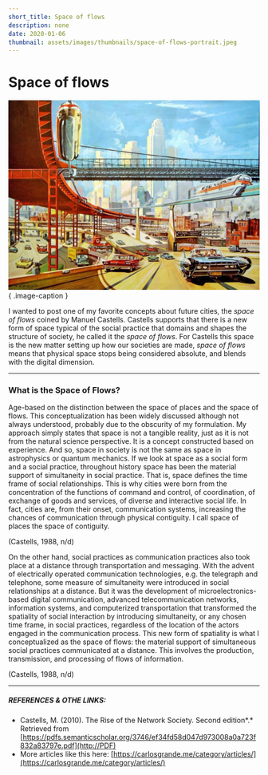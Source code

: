```yaml
---
short_title: Space of flows
description: none
date: 2020-01-06
thumbnail: assets/images/thumbnails/space-of-flows-portrait.jpeg
---
```


# Space of flows

![Cities without borders – The digital merges with the physical.](../../assets/images/references/castells-space-of-flows.jpg){ .image-caption }

I wanted to post one of my favorite concepts about future cities, the *space of flows* coined by Manuel Castells. Castells supports that there is a new form of space typical of the social practice that domains and shapes the structure of society, he called it the *space of flows*. For Castells this space is the new matter setting up how our societies are made, *space of flows* means that physical space stops being considered absolute, and blends with the digital dimension.

---

### What is the Space of Flows?

Age-based on the distinction between the space of places and the space of flows. This conceptualization has been widely discussed although not always understood, probably due to the obscurity of my formulation. My approach simply states that space is not a tangible reality, just as it is not from the natural science perspective. It is a concept constructed based on experience. And so, space in society is not the same as space in astrophysics or quantum mechanics. If we look at space as a social form and a social practice, throughout history space has been the material support of simultaneity in social practice. That is, space defines the time frame of social relationships. This is why cities were born from the concentration of the functions of command and control, of coordination, of exchange of goods and services, of diverse and interactive social life. In fact, cities are, from their onset, communication systems, increasing the chances of communication through physical contiguity. I call space of places the space of contiguity.

(Castells, 1988, n/d)

On the other hand, social practices as communication practices also took place at a distance through transportation and messaging. With the advent of electrically operated communication technologies, e.g. the telegraph and telephone, some measure of simultaneity were introduced in social relationships at a distance. But it was the development of microelectronics-based digital communication, advanced telecommunication networks, information systems, and computerized transportation that transformed the spatiality of social interaction by introducing simultaneity, or any chosen time frame, in social practices, regardless of the location of the actors engaged in the communication process. This new form of spatiality is what I conceptualized as the space of flows: the material support of simultaneous social practices communicated at a distance. This involves the production, transmission, and processing of flows of information.

(Castells, 1988, n/d)

---

##### REFERENCES & OTHE LINKS:

- Castells, M. (2010). The Rise of the Network Society. Second edition*.* Retrieved from [https://pdfs.semanticscholar.org/3746/ef34fd58d047d973008a0a723f832a83797e.pdf](http://PDF)
- More articles like this here: [https://carlosgrande.me/category/articles/](https://carlosgrande.me/category/articles/)